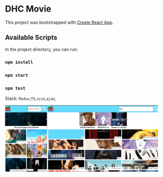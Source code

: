 # DHC Movie

This project was bootstrapped with [Create React App](https://github.com/facebook/create-react-app).

## Available Scripts

In the project directory, you can run:

### `npm install`
### `npm start`

### `npm test`

Stack:
``Redux``,``TS``,``scss``,``ajax``, 

![plot](/screenshots/sc.png)
